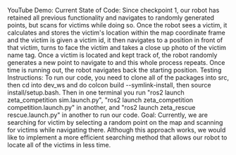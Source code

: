 YouTube Demo:
Current State of Code:
Since checkpoint 1, our robot has retained all previous functionality and navigates to randomly generated points, but scans for victims while doing so. Once the robot sees a victim, it calculates and stores the victim's location within the map coordinate frame and the victim is given a victim id, it then navigates to a position in front of that victim, turns to face the victim and takes a close up photo of the victim name tag. Once a victim is located and kept track of, the robot randomly generates a new point to navigate to and this whole process repeats. Once time is running out, the robot navigates back the starting position.
Testing Instructions:
To run our code, you need to clone all of the packages into src, then cd into dev_ws and do colcon build --symlink-install, then source install/setup.bash. Then in one terminal you run "ros2 launch zeta_competition sim.launch.py", "ros2 launch zeta_competition competition.launch.py" in another, and "ros2 launch zeta_rescue rescue.launch.py" in another to run our code.
Goal:
Currently, we are searching for victim by selecting a random point on the map and scanning for victims while navigating there. Although this approach works, we would like to implement a more efficient searching method that allows our robot to locate all of the victims in less time.
